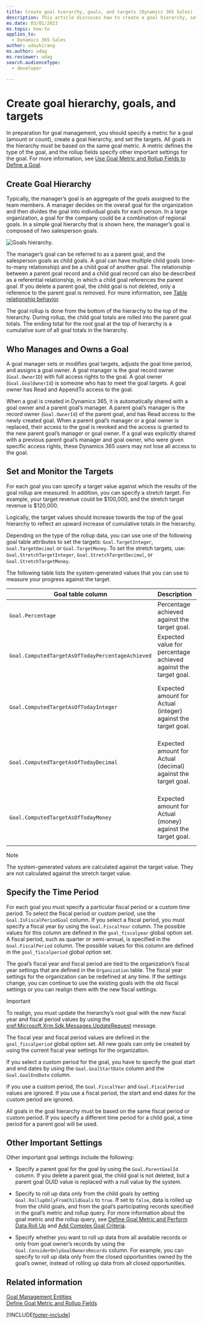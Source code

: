 ```yaml
---
title: Create goal hierarchy, goals, and targets (Dynamics 365 Sales)
description: This article discusses how to create a goal hierarchy, set and monitor the targets, specify the time period and who manages and owns a goal.
ms.date: 03/01/2023
ms.topic: how-to
applies_to: 
  - Dynamics 365 Sales
author: udaykirang
ms.author: udag
ms.reviewer: udag
search.audienceType: 
  - developer

---
```

# Create goal hierarchy, goals, and targets

In preparation for goal management, you should specify a metric for a goal (amount or count), create a goal hierarchy, and set the targets. All goals in the hierarchy must be based on the same goal metric. A metric defines the type of the goal, and the rollup fields specify other important settings for the goal. For more information, see [Use Goal Metric and Rollup Fields to Define a Goal](define-goal-metric-rollup-fields.md).  

<a name="BKMK_CreateHierarchy"></a>   
## Create Goal Hierarchy  
 Typically, the manager’s goal is an aggregate of the goals assigned to the team members. A manager decides on the overall goal for the organization and then divides the goal into individual goals for each person. In a large organization, a goal for the company could be a combination of regional goals. In a simple goal hierarchy that is shown here, the manager’s goal is composed of two salesperson goals.  
  
 ![Goals hierarchy.](../media/crm-v5s-em-goalshierarchy.png "Goals hierarchy")  
  
 The manager’s goal can be referred to as a parent goal, and the salesperson goals as child goals. A goal can have multiple child goals (one-to-many relationship) and be a child goal of another goal. The relationship between a parent goal record and a child goal record can also be described as a referential relationship, in which a child goal references the parent goal. If you delete a parent goal, the child goal is not deleted, only a reference to the parent goal is removed. For more information, see [Table relationship behavior](/power-apps/maker/data-platform/create-edit-entity-relationships#table-relationship-behavior).  
  
 The goal rollup is done from the bottom of the hierarchy to the top of the hierarchy. During rollup, the child goal totals are rolled into the parent goal totals. The ending total for the root goal at the top of hierarchy is a cumulative sum of all goal totals in the hierarchy.  
  
<a name="BKMK_WhoManages"></a>   
## Who Manages and Owns a Goal  
 A goal manager sets or modifies goal targets, adjusts the goal time period, and assigns a goal owner. A goal manager is the goal record owner (`Goal.OwnerID`) with full access rights to the goal. A goal owner (`Goal.GoalOwnerId`) is someone who has to meet the goal targets. A goal owner has Read and AppendTo access to the goal.  
  
 When a goal is created in Dynamics 365, it is automatically shared with a goal owner and a parent goal’s manager. A parent goal’s manager is the record owner (`Goal.OwnerId`) of the parent goal, and has Read access to the newly created goal. When a parent goal’s manager or a goal owner is replaced, their access to the goal is revoked and the access is granted to the new parent goal’s manager or goal owner. If a goal was explicitly shared with a previous parent goal’s manager and goal owner, who were given specific access rights, these Dynamics 365 users may not lose all access to the goal.  
  
<a name="BKMK_SetTargets"></a>   
## Set and Monitor the Targets  
 For each goal you can specify a target value against which the results of the goal rollup are measured. In addition, you can specify a stretch target. For example, your target revenue could be $100,000, and the stretch target revenue is $120,000.  
  
 Logically, the target values should increase towards the top of the goal hierarchy to reflect an upward increase of cumulative totals in the hierarchy.  
  
 Depending on the type of the rollup data, you can use one of the following goal table attributes to set the targets: `Goal.TargetInteger`,  `Goal.TargetDecimal` or `Goal.TargetMoney`. To set the stretch targets, use:   `Goal.StretchTargetInteger`, `Goal.StretchTargetDecimal`, or `Goal.StretchTargetMoney`.  
  
 The following table lists the system-generated values that you can use to measure your progress against the target.  
  
|Goal table column|Description|Formula|  
|---------------------------|-----------------|-------------|  
|`Goal.Percentage`|Percentage achieved against the target goal.|(Actual/Target) * 100|  
|`Goal.ComputedTargetAsOfTodayPercentageAchieved`|Expected value for percentage achieved against the target goal.|100 * (Today’s date – Start date)/(End date – Start date)|  
|`Goal.ComputedTargetAsOfTodayInteger`|Expected amount for Actual (integer) against the target goal.|Target (integer) * (Today’s date – Start date)/(End date – Start date)|  
|`Goal.ComputedTargetAsOfTodayDecimal`|Expected amount for Actual (decimal) against the target goal.|Target (decimal) * (Today’s date – Start date)/(End date – Start date)|  
|`Goal.ComputedTargetAsOfTodayMoney`|Expected amount for Actual (money) against the target goal.|Target (money) * (Today’s date – Start date)/(End date – Start date)|  
  
> [!NOTE]
>  The system-generated values are calculated against the target value. They are not calculated against the stretch target value.  
  
<a name="BKMK_specifytime"></a>   
## Specify the Time Period  
 For each goal you must specify a particular fiscal period or a custom time period. To select the fiscal period or custom period, use the `Goal.IsFiscalPeriodGoal` column. If you select a fiscal period, you must specify a fiscal year by using the `Goal.FiscalYear` column. The possible values for this column are defined in the  `goal_fiscalyear` global option set. A fiscal period, such as quarter or semi-annual, is specified in the `Goal.FiscalPeriod` column. The possible values for this column are defined in the `goal_fiscalperiod` global option set.  
  
 The goal’s fiscal year and fiscal period are tied to the organization’s fiscal year settings that are defined in the `Organization` table. The fiscal year settings for the organization can be redefined at any time. If the settings change, you can continue to use the existing goals with the old fiscal settings or you can realign them with the new fiscal settings.  
  
> [!IMPORTANT]
>  To realign, you must update the hierarchy’s root goal with the new fiscal year and fiscal period values by using the <xref:Microsoft.Xrm.Sdk.Messages.UpdateRequest> message.  
  
 The fiscal year and fiscal period values are defined in the `goal_fiscalperiod` global option set. All new goals can only be created by using the current fiscal year settings for the organization.  
  
 If you select a custom period for the goal, you have to specify the goal start and end dates by using the `Goal.GoalStartDate` column and the `Goal.GoalEndDate` column.  
  
 If you use a custom period, the `Goal.FiscalYear` and `Goal.FiscalPeriod` values are ignored. If you use a fiscal period, the start and end dates for the custom period are ignored.  
  
 All goals in the goal hierarchy must be based on the same fiscal period or custom period. If you specify a different time period for a child goal, a time period for a parent goal will be used.  
  
<a name="BKMK_other"></a>   
## Other Important Settings  
 Other important goal settings include the following:  
  
-   Specify a parent goal for the goal by using the `Goal.ParentGoalId` column. If you delete a parent goal, the child goal is not deleted, but a parent goal GUID value is replaced with a null value by the system.  
  
-   Specify to roll up data only from the child goals by setting `Goal.RollupOnlyFromChildGoals` to `true`. If set to `false`, data is rolled up from the child goals, and from the goal’s participating records specified in the goal’s metric and rollup query. For more information about the goal metric and the rollup query, see [Define Goal Metric and Perform Data Roll Up](define-goal-metric-rollup-fields.md) and [Add Complex Goal Criteria](add-complex-goal-criteria.md).  
  
-   Specify whether you want to roll up data from all available records or only from goal owner’s records by using the `Goal.ConsiderOnlyGoalOwnersRecords` column. For example, you can specify to roll up data only from the closed opportunities owned by the goal’s owner, instead of rolling up data from all closed opportunities.  
  
## Related information  
 [Goal Management Entities](goal-management-entities.md)   
 [Define Goal Metric and Rollup Fields](define-goal-metric-rollup-fields.md)

[!INCLUDE[footer-include](../../includes/footer-banner.md)]
